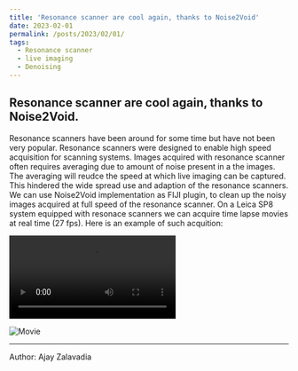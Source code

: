 ```yaml
---
title: 'Resonance scanner are cool again, thanks to Noise2Void'
date: 2023-02-01
permalink: /posts/2023/02/01/
tags:
  - Resonance scanner
  - live imaging
  - Denoising
---
```


Resonance scanner are cool again, thanks to Noise2Void.
------
  Resonance scanners have been around for some time but have not been very popular. Resonance scanners were designed to enable high speed acquisition for scanning systems. Images acquired with resonance scanner often requires averaging due to amount of noise present in a the images. The averaging will reudce the speed at which live imaging can be captured. This hindered the wide spread use and adaption of the resonance scanners. We can use Noise2Void implementation as FIJI plugin, to clean up the noisy images acquired at full speed of the resonance scanner. On a Leica SP8 system equipped with resonace scanners we can acquire time lapse movies at real time (27 fps).
  Here is an example of such acquition:
  

![Movie](https://user-images.githubusercontent.com/10900214/216131637-ffdb309c-7df5-4824-9eff-f3f5eb549f7f.mp4)

![Movie](https://user-images.githubusercontent.com/10900214/216133938-1bcc9036-999a-46e0-910c-c311b53bfea3.gif)

  
---
Author: Ajay Zalavadia


